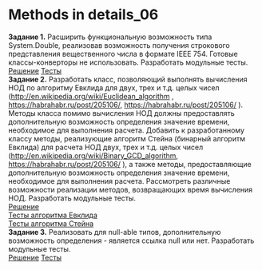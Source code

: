 # Methods in details_06
**Задание 1.**
Расширить функциональную возможность типа System.Double, реализовав возможность получения строкового представления вещественного числа в формате IEEE 754. Готовые классы-конверторы не использовать. Разработать модульные тесты. 
<br/>[Решение](https://github.com/KaBaN4iK357/epam_06_MethodsInDetails/blob/master/TasksLibrary/TasksLibrary/DoubleExtensions.cs)
[Тесты](https://github.com/KaBaN4iK357/epam_06_MethodsInDetails/blob/6dc8cc56ad4d6a8ed1e0ab0ea7acc6a922996c58/MethodsInDetailsTests/MethodsInDetailsTests.cs#L11)
<br/>
**Задание 2.**
Разработать класс, позволяющий выполнять вычисления НОД по алгоритму Евклида для двух, трех и т.д. целых чисел (http://en.wikipedia.org/wiki/Euclidean_algorithm , https://habrahabr.ru/post/205106/, https://habrahabr.ru/post/205106/ ). Методы класса помимо вычисления НОД должны предоставлять дополнительную возможность определения значение времени, необходимое для выполнения расчета. Добавить к разработанному классу методы, реализующие алгоритм Стейна (бинарный алгоритм Евклида) для расчета НОД двух, трех и т.д. целых чисел (http://en.wikipedia.org/wiki/Binary_GCD_algorithm, https://habrahabr.ru/post/205106/ ), а также методы, предоставляющие дополнительную возможность определения значение времени, необходимое для выполнения расчета. Рассмотреть различные возможности реализации методов, возвращающих время вычисления НОД. Разработать модульные тесты.
<br/>[Решение](https://github.com/KaBaN4iK357/epam_06_MethodsInDetails/blob/master/TasksLibrary/TasksLibrary/GreatestCommonDivisor.cs)
<br/>[Тесты алгоритма Евклида](https://github.com/KaBaN4iK357/epam_06_MethodsInDetails/blob/6dc8cc56ad4d6a8ed1e0ab0ea7acc6a922996c58/MethodsInDetailsTests/MethodsInDetailsTests.cs#L31)
<br/>
[Тесты алгоритма Стейна](https://github.com/KaBaN4iK357/epam_06_MethodsInDetails/blob/6dc8cc56ad4d6a8ed1e0ab0ea7acc6a922996c58/MethodsInDetailsTests/MethodsInDetailsTests.cs#L45)
<br/>
**Задание 3.**
Реализовать для null-able типов, дополнительную возможность определения - является ссылка null или нет. Разработать модульные тесты.
<br/>[Решение](https://github.com/KaBaN4iK357/epam_06_MethodsInDetails/blob/master/TasksLibrary/TasksLibrary/NullableTypesExtensions.cs)
[Тесты](https://github.com/KaBaN4iK357/epam_06_MethodsInDetails/blob/6dc8cc56ad4d6a8ed1e0ab0ea7acc6a922996c58/MethodsInDetailsTests/MethodsInDetailsTests.cs#L59)

